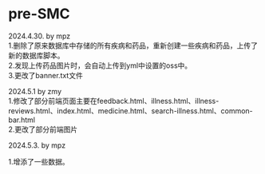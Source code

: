 # pre-SMC

2024.4.30. by mpz  
1.删除了原来数据库中存储的所有疾病和药品，重新创建一些疾病和药品，上传了新的数据库脚本。  
2.发现上传药品图片时，会自动上传到yml中设置的oss中。  
3.更改了banner.txt文件  

2024.5.1 by zmy  
1.修改了部分前端页面主要在feedback.html、illness.html、illness-reviews.html、index.html、medicine.html、search-illness.html、common-bar.html    
2.更改了部分前端图片  

2024.5.3. by mpz

1.增添了一些数据。